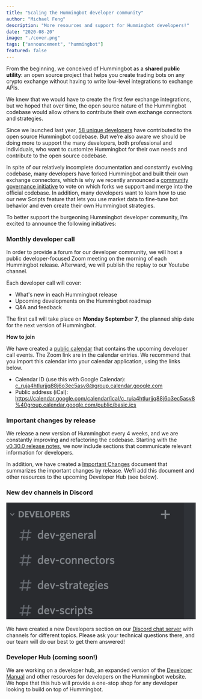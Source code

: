 ```yaml
---
title: "Scaling the Hummingbot developer community"
author: "Michael Feng"
description: "More resources and support for Hummingbot developers!"
date: "2020-08-20"
image: "./cover.png"
tags: ["announcement", "hummingbot"]
featured: false
---
```


From the beginning, we conceived of Hummingbot as a **shared public utility**: an open source project that helps you create trading bots on any crypto exchange without having to write low-level integrations to exchange APIs. 

We knew that we would have to create the first few exchange integrations, but we hoped that over time, the open source nature of the Hummingbot codebase would allow others to contribute their own exchange connectors and strategies. 

Since we launched last year, [58 unique developers](https://github.com/coinalpha/hummingbot) have contributed to the open source Hummingbot codebase. But we’re also aware we should be doing more to support the many developers, both professional and individuals, who want to customize Hummingbot for their own needs and contribute to the open source codebase.


<!-- more -->

In spite of our relatively incomplete documentation and constantly evolving codebase, many developers have forked Hummingbot and built their own exchange connectors, which is why we recently announced a [community governance initiative](https://hummingbot.io/blog/2020-08-exchange-connector-governance/) to vote on which forks we support and merge into the official codebase. In addition, many developers want to learn how to use our new Scripts feature that lets you use market data to fine-tune bot behavior and even create their own Hummingbot strategies.

To better support the burgeoning Hummingbot developer community, I’m excited to announce the following initiatives:

### Monthly developer call

In order to provide a forum for our developer community, we will host a public developer-focused Zoom meeting on the morning of each Hummingbot release. Afterward, we will publish the replay to our Youtube channel.

Each developer call will cover:
* What's new in each Hummingbot release
* Upcoming developments on the Hummingbot roadmap
* Q&A and feedback

The first call will take place on **Monday September 7**, the planned ship date for the next version of Hummingbot.

**How to join**

We have created a [public calendar](https://calendar.google.com/calendar/embed?src=c_ruja4htlurjjq88j6o3ec5asv8%40group.calendar.google.com) that contains the upcoming developer call events. The Zoom link are in the calendar entries. We recommend that you import this calendar into your calendar application, using the links below.

* Calendar ID (use this with Google Calendar): c_ruja4htlurjjq88j6o3ec5asv8@group.calendar.google.com
* Public address (iCal): https://calendar.google.com/calendar/ical/c_ruja4htlurjjq88j6o3ec5asv8%40group.calendar.google.com/public/basic.ics

### Important changes by release

We release a new version of Hummingbot every 4 weeks, and we are constantly improving and refactoring the codebase. Starting with the [v0.30.0 release notes](https://docs.hummingbot.io/release-notes/0.30.0/), we now include sections that communicate relevant information for developers.

In addition, we have created a [Important Changes](https://www.notion.so/hummingbot/a26c8bcf30284535b0e5689d45a4fe88?v=869e73f78f0b426288476a2abda20f2c) document that summarizes the important changes by release. We’ll add this document and other resources to the upcoming Developer Hub (see below).

### New dev channels in Discord

![](./discord.png)

We have created a new Developers section on our [Discord chat server](https://discord.hummingbot.io) with channels for different topics. Please ask your technical questions there, and our team will do our best to get them answered!

### Developer Hub (coming soon!)

We are working on a developer hub, an expanded version of the [Developer Manual](https://docs.hummingbot.io/developer/contributing/) and other resources for developers on the Hummingbot website. We hope that this hub will provide a one-stop shop for any developer looking to build on top of Hummingbot.

